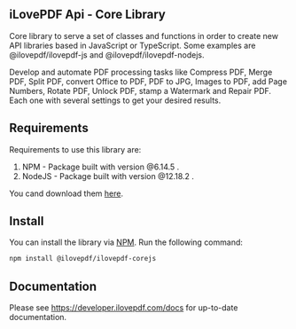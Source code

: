 iLovePDF Api - Core Library
--------------------------

Core library to serve a set of classes and functions in order to create new API libraries based in JavaScript or TypeScript. Some examples are @ilovepdf/ilovepdf-js and @ilovepdf/ilovepdf-nodejs.

Develop and automate PDF processing tasks like Compress PDF, Merge PDF, Split PDF, convert Office to PDF, PDF to JPG, Images to PDF, add Page Numbers, Rotate PDF, Unlock PDF, stamp a Watermark and Repair PDF. Each one with several settings to get your desired results.

## Requirements

Requirements to use this library are:

1. NPM - Package built with version @6.14.5 .
2. NodeJS - Package built with version @12.18.2 .

You cand download them [here](https://nodejs.org/en).

## Install

You can install the library via [NPM](https://www.npmjs.com). Run the following command:

```bash
npm install @ilovepdf/ilovepdf-corejs
```

## Documentation

Please see https://developer.ilovepdf.com/docs for up-to-date documentation.